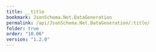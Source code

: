 ```yaml
---
title: __title
bookmark: JsonSchema.Net.DataGeneration
permalink: /api/JsonSchema.Net.DataGeneration/:title/
folder: true
order: "10.06"
version: "1.2.0"
---
```

